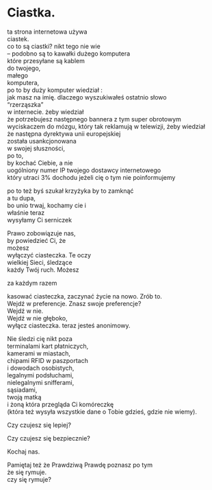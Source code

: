 # Ciastka.  
  
ta strona internetowa używa  
ciastek.  
co to są ciastki? nikt tego nie wie  
– podobno są to kawałki dużego komputera  
które przesyłane są kablem  
do twojego,  
małego  
komputera,  
po to by duży komputer wiedział :  
jak masz na imię. dlaczego wyszukiwałeś ostatnio słowo  
“rzerząszka”  
w internecie. żeby wiedział  
że potrzebujesz następnego bannera z tym super obrotowym  
wyciskaczem do mózgu, który tak reklamują w telewizji, żeby wiedział  
że następna dyrektywa unii europejskiej  
została usankcjonowana  
w swojej słuszności,  
po to,  
by kochać Ciebie, a nie  
uogólniony numer IP twojego dostawcy internetowego  
który utraci 3% dochodu jeżeli cię o tym nie poinformujemy  
  
po to też byś szukał krzyżyka by to zamknąć  
a tu dupa,  
bo unio trwaj, kochamy cie i  
właśnie teraz  
wysyłamy Ci serniczek  
  
Prawo zobowiązuje nas,  
by powiedzieć Ci, że  
możesz  
wyłączyć ciasteczka. Te oczy  
wielkiej Sieci, śledzące  
każdy Twój ruch. Możesz  
  
za każdym razem  
  
kasować ciasteczka, zaczynać życie na nowo. Zrób to.  
Wejdź w preferencje. Znasz swoje preferencje?  
Wejdź w nie.  
Wejdź w nie głęboko,  
wyłącz ciasteczka. teraz jesteś anonimowy.  
  
Nie śledzi cię nikt poza  
terminalami kart płatniczych,  
kamerami w miastach,  
chipami RFID w paszportach  
i dowodach osobistych,  
legalnymi podsłuchami,  
nielegalnymi snifferami,  
sąsiadami,  
twoją matką  
i żoną która przegląda Ci komóreczkę  
(która też wysyła wszystkie dane o Tobie gdzieś, gdzie nie wiemy).  
  
Czy czujesz się lepiej?  
  
Czy czujesz się bezpiecznie?  
  
Kochaj nas.  
  
Pamiętaj też że Prawdziwą Prawdę poznasz po tym  
że się rymuje.  
czy się rymuje?  
